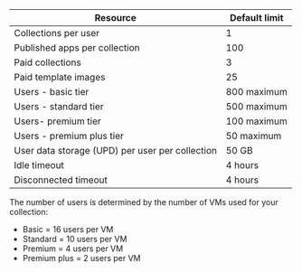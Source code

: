 
| Resource | Default limit |
| --- | --- |
| Collections per user |1 |
| Published apps per collection |100 |
| Paid collections |3 |
| Paid template images |25 |
| Users - basic tier |800 maximum |
| Users - standard tier |500 maximum |
| Users- premium tier |100 maximum |
| Users - premium plus tier |50 maximum |
| User data storage (UPD) per user per collection |50 GB |
| Idle timeout |4 hours |
| Disconnected timeout |4 hours |

The number of users is determined by the number of VMs used for your collection:

* Basic = 16 users per VM
* Standard = 10 users per VM
* Premium = 4 users per VM
* Premium plus = 2 users per VM

